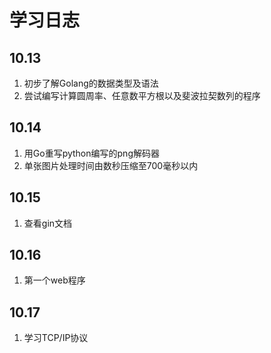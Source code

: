 # 学习日志
## 10.13
1. 初步了解Golang的数据类型及语法
2. 尝试编写计算圆周率、任意数平方根以及斐波拉契数列的程序
## 10.14
1. 用Go重写python编写的png解码器
2. 单张图片处理时间由数秒压缩至700毫秒以内
## 10.15
1. 查看gin文档
## 10.16
1. 第一个web程序
## 10.17
1. 学习TCP/IP协议
